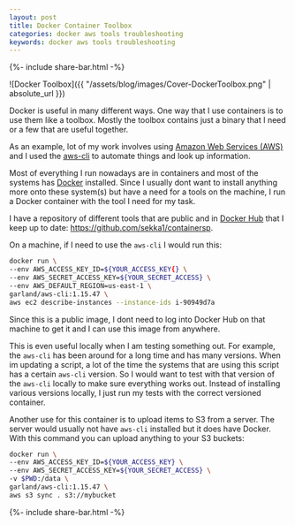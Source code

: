 ```yaml
---
layout: post
title: Docker Container Toolbox
categories: docker aws tools troubleshooting
keywords: docker aws tools troubleshooting
---
```

{%- include share-bar.html -%}

![Docker Toolbox]({{ "/assets/blog/images/Cover-DockerToolbox.png" | absolute_url }})

Docker is useful in many different ways. One way that I use containers is to use them like a toolbox. Mostly the toolbox contains just a binary that I need or a few that are useful together.

As an example, lot of my work involves using [Amazon Web Services (AWS)][amazon-web-services] and I used the [aws-cli][aws-cli] to automate things and look up information.

Most of everything I run nowadays are in containers and most of the systems has [Docker][docker] installed. Since I usually dont want to install anything more onto these system(s) but have a need for a tools on the machine, I run a Docker container with the tool I need for my task.

I have a repository of different tools that are public and in [Docker Hub][docker-hub] that I keep up to date: https://github.com/sekka1/containersp.  


On a machine, if I need to use the `aws-cli` I would run this:


```bash
docker run \
--env AWS_ACCESS_KEY_ID=${YOUR_ACCESS_KEY{} \
--env AWS_SECRET_ACCESS_KEY=${YOUR_SECRET_ACCESS} \
--env AWS_DEFAULT_REGION=us-east-1 \
garland/aws-cli:1.15.47 \
aws ec2 describe-instances --instance-ids i-90949d7a
```

Since this is a public image, I dont need to log into Docker Hub on that machine to get it and I can use this image from anywhere.


This is even useful locally when I am testing something out. For example, the `aws-cli` has been around for a long time and has many versions. When im updating a script, a lot of the time the systems that are using this script has a certain `aws-cli` version. So I would want to test with that version of the `aws-cli` locally to make sure everything works out. Instead of installing various versions locally, I just run my tests with the correct versioned container.


Another use for this container is to upload items to S3 from a server. The server would usually not have `aws-cli` installed but it does have Docker. With this command you can upload anything to your S3 buckets:


```bash
docker run \
--env AWS_ACCESS_KEY_ID=${YOUR_ACCESS_KEY} \
--env AWS_SECRET_ACCESS_KEY=${YOUR_SECRET_ACCESS} \
-v $PWD:/data \
garland/aws-cli:1.15.47 \
aws s3 sync . s3://mybucket
```


[amazon-web-services]: https://aws.amazon.com
[aws-cli]: https://aws.amazon.com/cli/
[docker]: https://www.docker.com
[docker-hub]: https://hub.docker.com

<!-- Blog footer share -->
{%- include share-bar.html -%}
